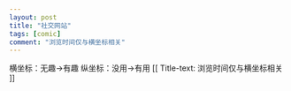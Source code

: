 ```yaml
---
layout: post
title: "社交网站"
tags: [comic]
comment: "浏览时间仅与横坐标相关"
---
```

横坐标：无趣->有趣
纵坐标：没用->有用
[[ Title-text: 浏览时间仅与横坐标相关 ]]
